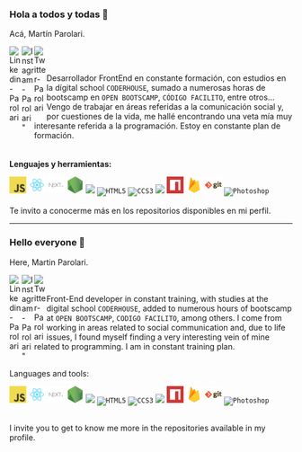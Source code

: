 ### Hola a todos y todas 👋

Acá, Martín Parolari.

<a href="https://www.linkedin.com/in/mart%C3%ADn-nicol%C3%A1s-parolari-a0092799/">
  <img align="left" alt="Linkedin-Parolari" width="22px" src="https://raw.githubusercontent.com/peterthehan/peterthehan/master/assets/linkedin.svg" />
</a>
<a href="https://www.instagram.com/mnparolari/">
  <img align="left" alt=Instagram-Parolari" width="22px" src="https://raw.githubusercontent.com/hussainweb/hussainweb/main/icons/instagram.png" />
</a>
<a href="https://twitter.com/mnparolari">
  <img align="left" alt="Twitter-Parolari" width="22px" src="https://raw.githubusercontent.com/peterthehan/peterthehan/master/assets/twitter.svg" />
</a>
                                                                                                                                                 </br>
                                                                                                                                                         </br>
                                                                                                                                                 
Desarrollador FrontEnd en constante formación, con estudios en la dígital school <code>CODERHOUSE</code>, sumado a numerosas horas de bootscamp en <code>OPEN BOOTSCAMP</code>, <code>CÓDIGO FACILITO</code>, entre otros... Vengo de trabajar en áreas referidas a la comunicación social y, por cuestiones de la vida, me hallé encontrando una veta mía muy interesante referida a la programación. Estoy en constante plan de formación.   
                                                                                                                                                         </br>
                                                                                                                                                         </br>
**Lenguajes y herramientas:**

<code><img height="30" src="https://raw.githubusercontent.com/github/explore/80688e429a7d4ef2fca1e82350fe8e3517d3494d/topics/javascript/javascript.png"></code>
<code><img height="30" src="https://raw.githubusercontent.com/github/explore/80688e429a7d4ef2fca1e82350fe8e3517d3494d/topics/react/react.png"></code>
<code><img height="30" src="https://raw.githubusercontent.com/github/explore/28b02bbc9ad9f7a503c43775aebeb515dc2da5fc/topics/nextjs/nextjs.png"></code>
<code><img height="30" src="https://raw.githubusercontent.com/github/explore/80688e429a7d4ef2fca1e82350fe8e3517d3494d/topics/nodejs/nodejs.png"></code>
<code><img height="30" src="https://avatars.githubusercontent.com/u/317889?s=280&v=4"></code>
<code><img height="30" src="https://cdn-icons-png.flaticon.com/512/732/732212.png" alt="HTML5" /></code>
<code><img height="30" src="https://cdn4.iconfinder.com/data/icons/social-media-logos-6/512/121-css3-512.png" alt="CCS3" /></code>
<code><img height="30" src="https://repository-images.githubusercontent.com/287190727/59fcd780-f06f-11ea-8754-29604456eb68"></code>
<code><img height="30" src="https://raw.githubusercontent.com/github/explore/80688e429a7d4ef2fca1e82350fe8e3517d3494d/topics/npm/npm.png"></code>
<code><img height="30" src="https://raw.githubusercontent.com/github/explore/80688e429a7d4ef2fca1e82350fe8e3517d3494d/topics/firebase/firebase.png"></code>
<code><img height="30" src="https://raw.githubusercontent.com/github/explore/80688e429a7d4ef2fca1e82350fe8e3517d3494d/topics/git/git.png"></code>
<code><img height="30" src="https://upload.wikimedia.org/wikipedia/commons/thumb/a/af/Adobe_Photoshop_CC_icon.svg/1200px-Adobe_Photoshop_CC_icon.svg.png" alt="Photoshop" /></code>
</br>
</br>
Te invito a conocerme más en los repositorios disponibles en mi perfil.                                                                                                 
                                                                                                                                         
-----------------------------------------------------------------------------------------------------------------------------------------------------------------------
                                                                                                                                         
### Hello everyone 👋

Here, Martin Parolari.

<a href="https://www.linkedin.com/in/mart%C3%ADn-nicol%C3%A1s-parolari-a0092799/">
  <img align="left" alt="Linkedin-Parolari" width="22px" src="https://raw.githubusercontent.com/peterthehan/peterthehan/master/assets/linkedin.svg" />
</a>
<a href="https://www.instagram.com/mnparolari/">
  <img align="left" alt=Instagram-Parolari" width="22px" src="https://raw.githubusercontent.com/hussainweb/hussainweb/main/icons/instagram.png" />
</a>
<a href="https://twitter.com/mnparolari">
  <img align="left" alt="Twitter-Parolari" width="22px" src="https://raw.githubusercontent.com/peterthehan/peterthehan/master/assets/twitter.svg" />
</a>
                                                                                                                                                 </br>
                                                                                                                                                         </br>
Front-End developer in constant training, with studies at the digital school <code>CODERHOUSE</code>, added to numerous hours of bootscamp at <code>OPEN BOOTSCAMP</code>, <code>CODIGO FACILITO</code>, among others. I come from working in areas related to social communication and, due to life issues, I found myself finding a very interesting vein of mine related to programming. I am in constant training plan.  
                                                                                                                                                         </br>
                                                                                                                                                         </br>

Languages and tools:

<code><img height="30" src="https://raw.githubusercontent.com/github/explore/80688e429a7d4ef2fca1e82350fe8e3517d3494d/topics/javascript/javascript.png"></code>
<code><img height="30" src="https://raw.githubusercontent.com/github/explore/80688e429a7d4ef2fca1e82350fe8e3517d3494d/topics/react/react.png"></code>
<code><img height="30" src="https://raw.githubusercontent.com/github/explore/28b02bbc9ad9f7a503c43775aebeb515dc2da5fc/topics/nextjs/nextjs.png"></code>
<code><img height="30" src="https://raw.githubusercontent.com/github/explore/80688e429a7d4ef2fca1e82350fe8e3517d3494d/topics/nodejs/nodejs.png"></code>
<code><img height="30" src="https://avatars.githubusercontent.com/u/317889?s=280&v=4"></code>
<code><img height="30" src="https://cdn-icons-png.flaticon.com/512/732/732212.png" alt="HTML5" /></code>
<code><img height="30" src="https://cdn4.iconfinder.com/data/icons/social-media-logos-6/512/121-css3-512.png" alt="CCS3" /></code>
<code><img height="30" src="https://repository-images.githubusercontent.com/287190727/59fcd780-f06f-11ea-8754-29604456eb68"></code>
<code><img height="30" src="https://raw.githubusercontent.com/github/explore/80688e429a7d4ef2fca1e82350fe8e3517d3494d/topics/npm/npm.png"></code>
<code><img height="30" src="https://raw.githubusercontent.com/github/explore/80688e429a7d4ef2fca1e82350fe8e3517d3494d/topics/firebase/firebase.png"></code>
<code><img height="30" src="https://raw.githubusercontent.com/github/explore/80688e429a7d4ef2fca1e82350fe8e3517d3494d/topics/git/git.png"></code>
<code><img height="30" src="https://upload.wikimedia.org/wikipedia/commons/thumb/a/af/Adobe_Photoshop_CC_icon.svg/1200px-Adobe_Photoshop_CC_icon.svg.png" alt="Photoshop" /></code>
</br>
</br>

I invite you to get to know me more in the repositories available in my profile.
